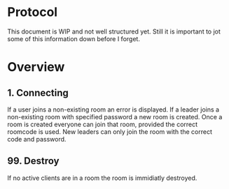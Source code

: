 # Protocol
This document is WIP and not well structured yet. Still it is important to jot some of this information down before I forget.

# Overview
## 1. Connecting
If a user joins a non-existing room an error is displayed.
If a leader joins a non-existing room with specified password a new room is created.
Once a room is created everyone can join that room, provided the correct roomcode is used.
New leaders can only join the room with the correct code and password.

## 99. Destroy
If no active clients are in a room the room is immidiatly destroyed.
